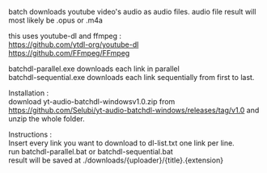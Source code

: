 batch downloads youtube video's audio as audio files. audio file result will most likely be .opus or .m4a

this uses youtube-dl and ffmpeg :  
https://github.com/ytdl-org/youtube-dl  
https://github.com/FFmpeg/FFmpeg  

batchdl-parallel.exe downloads each link in parallel  
batchdl-sequential.exe  downloads each link sequentially from first to last.

Installation :   
download yt-audio-batchdl-windowsv1.0.zip from https://github.com/Selubi/yt-audio-batchdl-windows/releases/tag/v1.0 and unzip the whole folder.

Instructions :  
Insert every link you want to download to dl-list.txt one link per line.  
run batchdl-parallel.bat or batchdl-sequential.bat  
result will be saved at ./downloads/{uploader}/{title}.{extension}  
